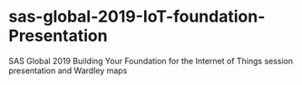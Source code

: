 # sas-global-2019-IoT-foundation-Presentation
SAS Global 2019 Building Your Foundation for the Internet of Things session presentation and Wardley maps
